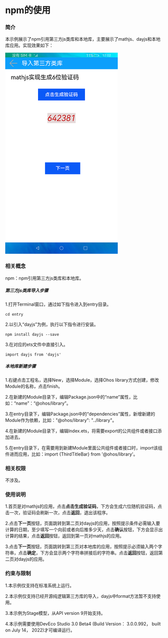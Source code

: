 # npm的使用

### 简介

本示例展示了npm引用第三方js类库和本地库，主要展示了mathjs、dayjs和本地库应用。实现效果如下：

![](./screenshots/device/index.png)

### 相关概念

npm：npm引用第三方js类库和本地库。

##### 第三方js类库导入步骤

1.打开Terminal窗口，通过如下指令进入到entry目录。

    cd entry

2.以引入“dayjs”为例，执行以下指令进行安装。

    npm install dayjs --save

3.在对应的ets文件中直接引入。

    import dayjs from 'dayjs'

##### 本地库新建步骤

1.右键点击工程名，选择New，选择Module，选择Ohos library方式创建，修改Module的名称，点击finish。

2.在新建的Module目录下，编辑Package.json中的“name”属性，比如：“name”：“@ohos/library”。

3.在entry目录下，编辑Package.json中的“dependencies”属性，新增新建的Module作为依赖，比如："@ohos/library": "../library"。

4.在新建的Module目录下，编辑Index.ets，将需要export的公共组件或者接口添加进去。

5.在entry目录下，在需要用到新建Module里面公共组件或者接口时，import该组件进而应用，比如：import {ThirdTitleBar} from '@ohos/library'。

### 相关权限

不涉及。

### 使用说明

1.首页是对mathjs的应用，点击**点击生成验证码**，下方会生成六位随机验证码，点击一次，验证码会刷新一次，点击**返回**，退出该程序。

2.点击**下一页**按钮，页面跳转到第二页对dayjs的应用，按照提示条件必需输入要计算的日期，至少填写一个向前或者向后推多少天，点击**确认**按钮，下方会显示出计算的结果，点击**返回**按钮，返回到第一页对mathjs的应用。

3.点击**下一页**按钮，页面跳转到第三页对本地库的应用，按照提示必须输入两个字符串，点击**确定**，下方会显示两个字符串拼接后的字符串。点击**返回**按钮，返回第二页对dayjs的应用。

### 约束与限制

1.本示例仅支持在标准系统上运行。

2.本示例仅支持已经开源纯逻辑第三方库的导入，dayjs中format方法暂不支持使用。

3.本示例为Stage模型，从API version 9开始支持。

4.本示例需要使用DevEco Studio 3.0 Beta4 (Build Version： 3.0.0.992， built on July 14， 2022)才可编译运行。
